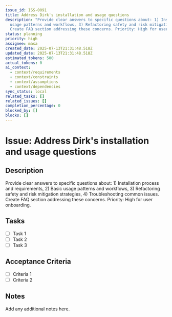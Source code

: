 ```yaml
---
issue_id: ISS-0091
title: Address Dirk's installation and usage questions
description: "Provide clear answers to specific questions about: 1) Installation process and requirements, 2) Basic
  usage patterns and workflows, 3) Refactoring safety and risk mitigation strategies, 4) Troubleshooting common issues.
  Create FAQ section addressing these concerns. Priority: High for user onboarding."
status: planning
priority: high
assignee: masa
created_date: 2025-07-13T21:31:48.518Z
updated_date: 2025-07-13T21:31:48.518Z
estimated_tokens: 500
actual_tokens: 0
ai_context:
  - context/requirements
  - context/constraints
  - context/assumptions
  - context/dependencies
sync_status: local
related_tasks: []
related_issues: []
completion_percentage: 0
blocked_by: []
blocks: []
---
```


# Issue: Address Dirk's installation and usage questions

## Description
Provide clear answers to specific questions about: 1) Installation process and requirements, 2) Basic usage patterns and workflows, 3) Refactoring safety and risk mitigation strategies, 4) Troubleshooting common issues. Create FAQ section addressing these concerns. Priority: High for user onboarding.

## Tasks
- [ ] Task 1
- [ ] Task 2
- [ ] Task 3

## Acceptance Criteria
- [ ] Criteria 1
- [ ] Criteria 2

## Notes
Add any additional notes here.
